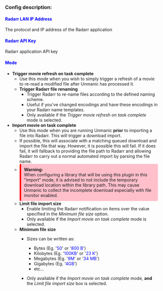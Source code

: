 
### Config description:

#### <span style="color:blue">Radarr LAN IP Address</span>
The protocol and IP address of the Radarr application

#### <span style="color:blue">Radarr API Key</span>
Radarr application API key

#### <span style="color:blue">Mode</span>

- **Trigger movie refresh on task complete**
  - Use this mode when you wish to simply trigger a refresh of a movie to re-read a modified file after Unmanic has processed it.
  - **Trigger Radarr file renaming**
    - Trigger Radarr to re-name files according to the defined naming scheme.
    - Useful if you've changed encodings and have these encodings in your Radarr name templates.
    - Only available if the *Trigger movie refresh on task complete* mode is selected.
- **Import movie on task complete**
  - Use this mode when you are running Unmanic **prior** to importing a file into Radarr. This will trigger a download import.
  - If possible, this will associate with a matching queued download and import the file that way. However, it is possible this will fail. If it does fail, it will fallback to providing the file path to Radarr and allowing Radarr to carry out a normal automated import by parsing the file name.
  - <div style="background-color:pink;border-radius:4px;border-left:solid 5px red;padding:10px;"><b>Warning:</b><br>When configuring a library that will be using this plugin in this "import" mode, it is advised to not include the temporary download location within the library path. This may cause Unmanic to collect the incomplete download especially with file monitor enabled.</div>
  - **Limit file import size**
    - Enable limiting the Radarr notification on items over the value specified in the *Minimum file size* option.
    - Only available if the *Import movie on task complete* mode is selected.
  - **Minimum file size**
    - Sizes can be written as:
      - Bytes (Eg. '<span style="color:blue">50</span>' or '<span style="color:blue">800 B</span>')
      - Kilobytes (Eg. '<span style="color:blue">100KB</span>' or '<span style="color:blue">23 K</span>')
      - Megabytes (Eg. '<span style="color:blue">9M</span>' or '<span style="color:blue">34 MB</span>')
      - Gigabytes (Eg. '<span style="color:blue">4GB</span>')
      - etc...

    - Only available if the *Import movie on task complete* mode, **and** the *Limit file import size* box is selected.
